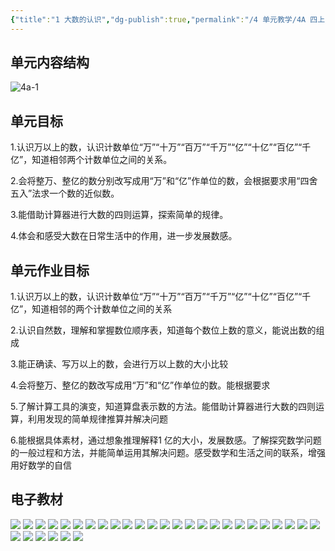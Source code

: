 ```yaml
---
{"title":"1 大数的认识","dg-publish":true,"permalink":"/4 单元教学/4A 四上/1 大数的认识/","dgPassFrontmatter":true,"noteIcon":""}
---
```



## 单元内容结构

![4a-1](https://r2.edui123.com/2023/05/4a-1.png)

## 单元目标

1.认识万以上的数，认识计数单位“万”“十万”“百万”“千万”“亿”“十亿”“百亿”“千亿”，知道相邻两个计数单位之间的关系。

2.会将整万、整亿的数分别改写成用“万”和“亿”作单位的数，会根据要求用“四舍五入”法求一个数的近似数。

3.能借助计算器进行大数的四则运算，探索简单的规律。

4.体会和感受大数在日常生活中的作用，进一步发展数感。

## 单元作业目标

1.认识万以上的数，认识计数单位“万”“十万”“百万”“千万”“亿”“十亿”“百亿”“千亿”，知道相邻的两个计数单位之间的关系

2.认识自然数，理解和掌握数位顺序表，知道每个数位上数的意义，能说出数的组成

3.能正确读、写万以上的数，会进行万以上数的大小比较

4.会将整万、整亿的数改写成用“万”和“亿”作单位的数。能根据要求

5.了解计算工具的演变，知道算盘表示数的方法。能借助计算器进行大数的四则运算，利用发现的简单规律推算并解决问题

6.能根据具体素材，通过想象推理解释1 亿的大小，发展数感。了解探究数学问题的一般过程和方法，并能简单运用其解决问题。感受数学和生活之间的联系，增强用好数学的自信


## 电子教材

<p class="grid-4">
	<img loading="lazy" decoding="async" src="https://book.pep.com.cn/1221001401141/files/mobile/8.jpg">
	<img loading="lazy" decoding="async" src="https://book.pep.com.cn/1221001401141/files/mobile/9.jpg">
	<img loading="lazy" decoding="async" src="https://book.pep.com.cn/1221001401141/files/mobile/10.jpg">
	<img loading="lazy" decoding="async" src="https://book.pep.com.cn/1221001401141/files/mobile/11.jpg">
	<img loading="lazy" decoding="async" src="https://book.pep.com.cn/1221001401141/files/mobile/12.jpg">
	<img loading="lazy" decoding="async" src="https://book.pep.com.cn/1221001401141/files/mobile/13.jpg">
	<img loading="lazy" decoding="async" src="https://book.pep.com.cn/1221001401141/files/mobile/14.jpg">
	<img loading="lazy" decoding="async" src="https://book.pep.com.cn/1221001401141/files/mobile/15.jpg">
	<img loading="lazy" decoding="async" src="https://book.pep.com.cn/1221001401141/files/mobile/16.jpg">
	<img loading="lazy" decoding="async" src="https://book.pep.com.cn/1221001401141/files/mobile/17.jpg">
	<img loading="lazy" decoding="async" src="https://book.pep.com.cn/1221001401141/files/mobile/18.jpg">
	<img loading="lazy" decoding="async" src="https://book.pep.com.cn/1221001401141/files/mobile/19.jpg">
	<img loading="lazy" decoding="async" src="https://book.pep.com.cn/1221001401141/files/mobile/20.jpg">
	<img loading="lazy" decoding="async" src="https://book.pep.com.cn/1221001401141/files/mobile/21.jpg">
	<img loading="lazy" decoding="async" src="https://book.pep.com.cn/1221001401141/files/mobile/22.jpg">
	<img loading="lazy" decoding="async" src="https://book.pep.com.cn/1221001401141/files/mobile/23.jpg">
	<img loading="lazy" decoding="async" src="https://book.pep.com.cn/1221001401141/files/mobile/24.jpg">
	<img loading="lazy" decoding="async" src="https://book.pep.com.cn/1221001401141/files/mobile/25.jpg">
	<img loading="lazy" decoding="async" src="https://book.pep.com.cn/1221001401141/files/mobile/26.jpg">
	<img loading="lazy" decoding="async" src="https://book.pep.com.cn/1221001401141/files/mobile/27.jpg">
	<img loading="lazy" decoding="async" src="https://book.pep.com.cn/1221001401141/files/mobile/28.jpg">
	<img loading="lazy" decoding="async" src="https://book.pep.com.cn/1221001401141/files/mobile/29.jpg">
	<img loading="lazy" decoding="async" src="https://book.pep.com.cn/1221001401141/files/mobile/30.jpg">
	<img loading="lazy" decoding="async" src="https://book.pep.com.cn/1221001401141/files/mobile/31.jpg">
	<img loading="lazy" decoding="async" src="https://book.pep.com.cn/1221001401141/files/mobile/32.jpg">
	<img loading="lazy" decoding="async" src="https://book.pep.com.cn/1221001401141/files/mobile/33.jpg">
	<img loading="lazy" decoding="async" src="https://book.pep.com.cn/1221001401141/files/mobile/34.jpg">
	<img loading="lazy" decoding="async" src="https://book.pep.com.cn/1221001401141/files/mobile/35.jpg">
	<img loading="lazy" decoding="async" src="https://book.pep.com.cn/1221001401141/files/mobile/36.jpg">
	<img loading="lazy" decoding="async" src="https://book.pep.com.cn/1221001401141/files/mobile/37.jpg">
	<img loading="lazy" decoding="async" src="https://book.pep.com.cn/1221001401141/files/mobile/38.jpg">
</p>
